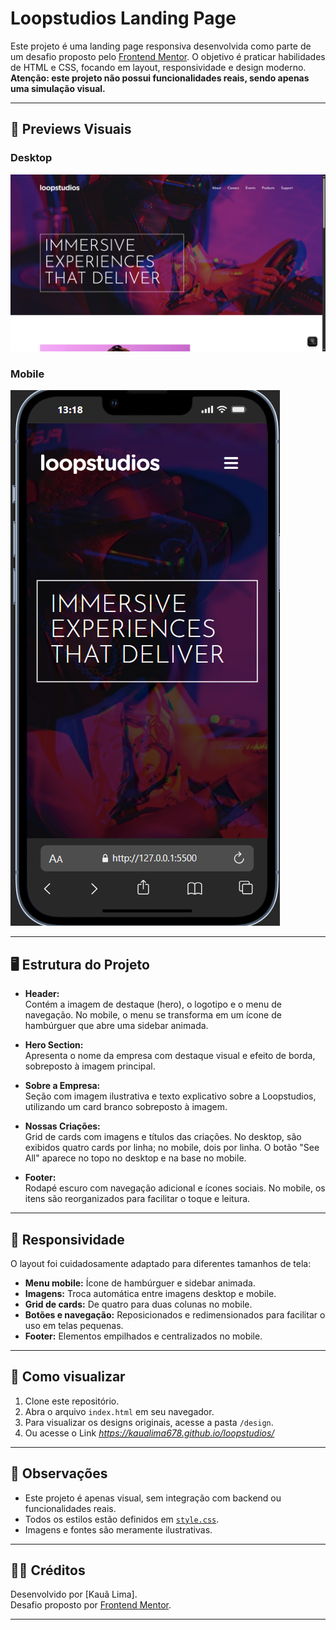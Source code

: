 # Loopstudios Landing Page

Este projeto é uma landing page responsiva desenvolvida como parte de um desafio proposto pelo [Frontend Mentor](https://www.frontendmentor.io/challenges/loopstudios-landing-page-N88J5Onjw). O objetivo é praticar habilidades de HTML e CSS, focando em layout, responsividade e design moderno. **Atenção: este projeto não possui funcionalidades reais, sendo apenas uma simulação visual.**

---

## 📸 Previews Visuais

### Desktop

![Preview Desktop](./images/LoopPreview.png)
### Mobile

![Preview Mobile](./images/LoopStudios%20Mobile.png)

---

## 🖥️ Estrutura do Projeto

- **Header:**  
  Contém a imagem de destaque (hero), o logotipo e o menu de navegação. No mobile, o menu se transforma em um ícone de hambúrguer que abre uma sidebar animada.

- **Hero Section:**  
  Apresenta o nome da empresa com destaque visual e efeito de borda, sobreposto à imagem principal.

- **Sobre a Empresa:**  
  Seção com imagem ilustrativa e texto explicativo sobre a Loopstudios, utilizando um card branco sobreposto à imagem.

- **Nossas Criações:**  
  Grid de cards com imagens e títulos das criações. No desktop, são exibidos quatro cards por linha; no mobile, dois por linha. O botão "See All" aparece no topo no desktop e na base no mobile.

- **Footer:**  
  Rodapé escuro com navegação adicional e ícones sociais. No mobile, os itens são reorganizados para facilitar o toque e leitura.

---

## 📱 Responsividade

O layout foi cuidadosamente adaptado para diferentes tamanhos de tela:

- **Menu mobile:** Ícone de hambúrguer e sidebar animada.
- **Imagens:** Troca automática entre imagens desktop e mobile.
- **Grid de cards:** De quatro para duas colunas no mobile.
- **Botões e navegação:** Reposicionados e redimensionados para facilitar o uso em telas pequenas.
- **Footer:** Elementos empilhados e centralizados no mobile.

---

## 🚀 Como visualizar

1. Clone este repositório.
2. Abra o arquivo `index.html` em seu navegador.
3. Para visualizar os designs originais, acesse a pasta `/design`.
4. Ou acesse o Link *https://kaualima678.github.io/loopstudios/*
---

## 📝 Observações

- Este projeto é apenas visual, sem integração com backend ou funcionalidades reais.
- Todos os estilos estão definidos em [`style.css`](./style.css).
- Imagens e fontes são meramente ilustrativas.

---

## 👨‍💻 Créditos

Desenvolvido por [Kauã Lima].  
Desafio proposto por [Frontend Mentor](https://www.frontendmentor.io/).

---